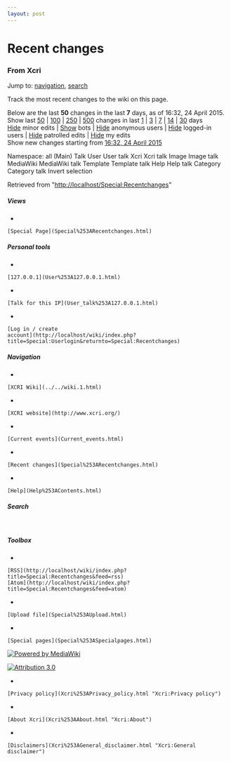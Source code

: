 ```yaml
---
layout: post
---
```








Recent changes 
==============













### From Xcri 







Jump to: [navigation](Special%253ARecentchanges.html#column-one),
[search](Special%253ARecentchanges.html#searchInput)



Track the most recent changes to the wiki on this page.



Below are the last **50** changes in the last **7** days, as of 16:32,
24 April 2015.\
Show last
[50](http://localhost/wiki/index.php?title=Special:Recentchanges&limit=50 "Special:Recentchanges")
|
[100](http://localhost/wiki/index.php?title=Special:Recentchanges&limit=100 "Special:Recentchanges")
|
[250](http://localhost/wiki/index.php?title=Special:Recentchanges&limit=250 "Special:Recentchanges")
|
[500](http://localhost/wiki/index.php?title=Special:Recentchanges&limit=500 "Special:Recentchanges")
changes in last
[1](http://localhost/wiki/index.php?title=Special:Recentchanges&days=1 "Special:Recentchanges")
|
[3](http://localhost/wiki/index.php?title=Special:Recentchanges&days=3 "Special:Recentchanges")
|
[7](http://localhost/wiki/index.php?title=Special:Recentchanges&days=7 "Special:Recentchanges")
|
[14](http://localhost/wiki/index.php?title=Special:Recentchanges&days=14 "Special:Recentchanges")
|
[30](http://localhost/wiki/index.php?title=Special:Recentchanges&days=30 "Special:Recentchanges")
days\
[Hide](http://localhost/wiki/index.php?title=Special:Recentchanges&hideminor=1 "Special:Recentchanges")
minor edits |
[Show](http://localhost/wiki/index.php?title=Special:Recentchanges&hidebots=0 "Special:Recentchanges")
bots |
[Hide](http://localhost/wiki/index.php?title=Special:Recentchanges&hideanons=1 "Special:Recentchanges")
anonymous users |
[Hide](http://localhost/wiki/index.php?title=Special:Recentchanges&hideliu=1 "Special:Recentchanges")
logged-in users |
[Hide](http://localhost/wiki/index.php?title=Special:Recentchanges&hidepatrolled=1 "Special:Recentchanges")
patrolled edits |
[Hide](http://localhost/wiki/index.php?title=Special:Recentchanges&hidemyself=1 "Special:Recentchanges")
my edits\
Show new changes starting from [16:32, 24 April
2015](http://localhost/wiki/index.php?title=Special:Recentchanges&from=20150424163243 "Special:Recentchanges")




Namespace: all (Main) Talk User User talk Xcri Xcri talk Image Image
talk MediaWiki MediaWiki talk Template Template talk Help Help talk
Category Category talk Invert selection









Retrieved from
"[http://localhost/Special:Recentchanges](Special%253ARecentchanges.html)"

















##### Views



-   

    

    [Special Page](Special%253ARecentchanges.html)







##### Personal tools



-   

    

    [127.0.0.1](User%253A127.0.0.1.html)
-   

    

    [Talk for this IP](User_talk%253A127.0.0.1.html)
-   

    

    [Log in / create
    account](http://localhost/wiki/index.php?title=Special:Userlogin&returnto=Special:Recentchanges)











[](../../wiki.1.html "XCRI Wiki")





##### Navigation



-   

    

    [XCRI Wiki](../../wiki.1.html)
-   

    

    [XCRI website](http://www.xcri.org/)
-   

    

    [Current events](Current_events.html)
-   

    

    [Recent changes](Special%253ARecentchanges.html)
-   

    

    [Help](Help%253AContents.html)







##### Search





 









##### Toolbox



-   

    

    [RSS](http://localhost/wiki/index.php?title=Special:Recentchanges&feed=rss) 
    [Atom](http://localhost/wiki/index.php?title=Special:Recentchanges&feed=atom) 
-   

    

    [Upload file](Special%253AUpload.html)
-   

    

    [Special pages](Special%253ASpecialpages.html)















[![Powered by
MediaWiki](../skins/common/images/poweredby_mediawiki_88x31.png)](http://www.mediawiki.org/)





[![Attribution 3.0
](http://i.creativecommons.org/l/by/3.0/88x31.png)](http://creativecommons.org/licenses/by/3.0/)



-   

    

    [Privacy policy](Xcri%253APrivacy_policy.html "Xcri:Privacy policy")
-   

    

    [About Xcri](Xcri%253AAbout.html "Xcri:About")
-   

    

    [Disclaimers](Xcri%253AGeneral_disclaimer.html "Xcri:General disclaimer")




